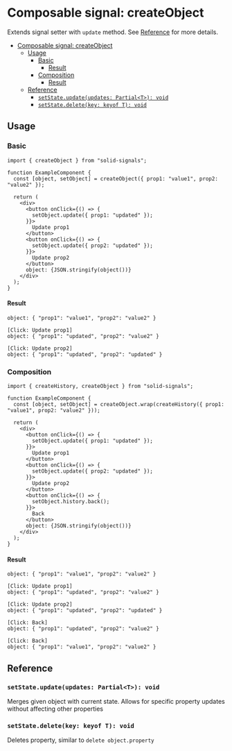 # Composable signal: createObject

Extends signal setter with `update` method. See [Reference](#reference) for more details.

- [Composable signal: createObject](#composable-signal-createobject)
  - [Usage](#usage)
    - [Basic](#basic)
      - [Result](#result)
    - [Composition](#composition)
      - [Result](#result-1)
  - [Reference](#reference)
    - [`setState.update(updates: Partial<T>): void`](#setstateupdateupdates-partialt-void)
    - [`setState.delete(key: keyof T): void`](#setstatedeletekey-keyof-t-void)

## Usage

### Basic

```tsx
import { createObject } from "solid-signals";

function ExampleComponent {
  const [object, setObject] = createObject({ prop1: "value1", prop2: "value2" });

  return (
    <div>
      <button onClick={() => {
        setObject.update({ prop1: "updated" });
      }}>
        Update prop1
      </button>
      <button onClick={() => {
        setObject.update({ prop2: "updated" });
      }}>
        Update prop2
      </button>
      object: {JSON.stringify(object())}
    </div>
  );
}
```

#### Result

```
object: { "prop1": "value1", "prop2": "value2" }

[Click: Update prop1]
object: { "prop1": "updated", "prop2": "value2" }

[Click: Update prop2]
object: { "prop1": "updated", "prop2": "updated" }
```

### Composition

```tsx
import { createHistory, createObject } from "solid-signals";

function ExampleComponent {
  const [object, setObject] = createObject.wrap(createHistory({ prop1: "value1", prop2: "value2" }));

  return (
    <div>
      <button onClick={() => {
        setObject.update({ prop1: "updated" });
      }}>
        Update prop1
      </button>
      <button onClick={() => {
        setObject.update({ prop2: "updated" });
      }}>
        Update prop2
      </button>
      <button onClick={() => {
        setObject.history.back();
      }}>
        Back
      </button>
      object: {JSON.stringify(object())}
    </div>
  );
}
```

#### Result

```
object: { "prop1": "value1", "prop2": "value2" }

[Click: Update prop1]
object: { "prop1": "updated", "prop2": "value2" }

[Click: Update prop2]
object: { "prop1": "updated", "prop2": "updated" }

[Click: Back]
object: { "prop1": "updated", "prop2": "value2" }

[Click: Back]
object: { "prop1": "value1", "prop2": "value2" }
```

## Reference

### `setState.update(updates: Partial<T>): void`

Merges given object with current state. Allows for specific property updates without affecting other properties

### `setState.delete(key: keyof T): void`

Deletes property, similar to `delete object.property`
